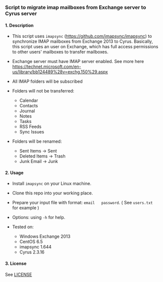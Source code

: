 ### Script to migrate imap mailboxes from Exchange server to Cyrus server

#### 1. Description


- This script uses `imapsync` (https://github.com/imapsync/imapsync) to synchronize IMAP mailboxes from Exchange 2013 to Cyrus. Basically, this script uses an user on Exchange, which has full access permissions to other users' mailboxes to transfer mailboxes.

- Exchange server must have IMAP server enabled. See more here https://technet.microsoft.com/en-us/library/bb124489%28v=exchg.150%29.aspx

- All IMAP folders will be subscribed

- Folders will not be transferred:

    - Calendar
    - Contacts
    - Journal
    - Notes
    - Tasks
    - RSS Feeds
    - Sync Issues


- Folders will be renamed:

    - Sent Items -> Sent
    - Deleted Items -> Trash
    - Junk Email -> Junk


#### 2. Usage

- Install `imapsync` on your Linux machine.

- Clone this repo into your working place.

- Prepare your input file with format: `email   password`. ( See `users.txt` for example )

- Options: using `-h` for help.


- Tested on:
    - Windows Exchange 2013
    - CentOS 6.5
    - imapsync 1.644
    - Cyrus 2.3.16

#### 3. License

See [LICENSE](../master/LICENSE)
